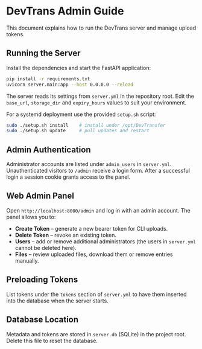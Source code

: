 # DevTrans Admin Guide

This document explains how to run the DevTrans server and manage upload tokens.

## Running the Server

Install the dependencies and start the FastAPI application:

```bash
pip install -r requirements.txt
uvicorn server.main:app --host 0.0.0.0 --reload
```

The server reads its settings from `server.yml` in the repository root. Edit the `base_url`, `storage_dir` and `expiry_hours` values to suit your environment.

For a systemd deployment use the provided `setup.sh` script:

```bash
sudo ./setup.sh install    # install under /opt/DevTransfer
sudo ./setup.sh update     # pull updates and restart
```

## Admin Authentication

Administrator accounts are listed under `admin_users` in `server.yml`. Unauthenticated visitors to `/admin` receive a login form. After a successful login a session cookie grants access to the panel.

## Web Admin Panel

Open `http://localhost:8000/admin` and log in with an admin account. The panel allows you to:

- **Create Token** – generate a new bearer token for CLI uploads.
- **Delete Token** – revoke an existing token.
- **Users** – add or remove additional administrators (the users in `server.yml` cannot be deleted here).
- **Files** – review uploaded files, download them or remove entries manually.

## Preloading Tokens

List tokens under the `tokens` section of `server.yml` to have them inserted into the database when the server starts.

## Database Location

Metadata and tokens are stored in `server.db` (SQLite) in the project root. Delete this file to reset the database.

